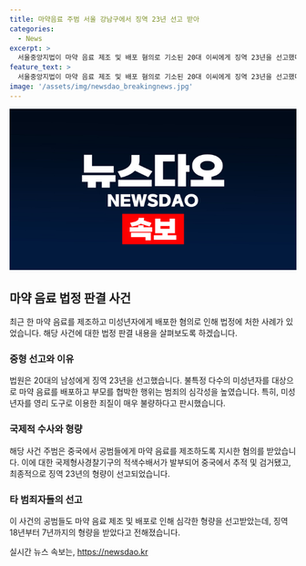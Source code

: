```yaml
---
title: 마약음료 주범 서울 강남구에서 징역 23년 선고 받아
categories:
  - News
excerpt: >
  서울중앙지법이 마약 음료 제조 및 배포 혐의로 기소된 20대 이씨에게 징역 23년을 선고했다. 이는 영리를 목적으로 미성년자에게 마약을 제공한 것으로 간주되어 엄중한 처벌을 받게 된 것이다. 이씨는 중국에서 공범들에게 마약 음료 제조를 지시한 혐의도 받고, 국제적 수배를 받은 후 검거되었다. 또한, 사건과 관련된 4명의 공범들 또한 재판에 넘겨졌고, 이에 대한 대법원 판단을 기다리고 있다.
feature_text: >
  서울중앙지법이 마약 음료 제조 및 배포 혐의로 기소된 20대 이씨에게 징역 23년을 선고했다. 이는 영리를 목적으로 미성년자에게 마약을 제공한 것으로 간주되어 엄중한 처벌을 받게 된 것이다. 이씨는 중국에서 공범들에게 마약 음료 제조를 지시한 혐의도 받고, 국제적 수배를 받은 후 검거되었다. 또한, 사건과 관련된 4명의 공범들 또한 재판에 넘겨졌고, 이에 대한 대법원 판단을 기다리고 있다.
image: '/assets/img/newsdao_breakingnews.jpg'
---
```


<p><img src="/assets/img/newsdao_breakingnews.jpg" alt="firstkoreanews 속보" /></p>

<h2 data-ke-size="size26">마약 음료 법정 판결 사건</h2>

<p data-ke-size="size16">최근 한 마약 음료를 제조하고 미성년자에게 배포한 혐의로 인해 법정에 처한 사례가 있었습니다. 해당 사건에 대한 법정 판결 내용을 살펴보도록 하겠습니다.</p>

<h3>중형 선고와 이유</h3>

<p data-ke-size="size16">법원은 20대의 남성에게 징역 23년을 선고했습니다. 불특정 다수의 미성년자를 대상으로 마약 음료를 배포하고 부모를 협박한 행위는 범죄의 심각성을 높였습니다. 특히, 미성년자를 영리 도구로 이용한 죄질이 매우 불량하다고 판시했습니다.</p>

<h3>국제적 수사와 형량</h3>

<p data-ke-size="size16">해당 사건 주범은 중국에서 공범들에게 마약 음료를 제조하도록 지시한 혐의를 받았습니다. 이에 대한 국제형사경찰기구의 적색수배서가 발부되어 중국에서 추적 및 검거됐고, 최종적으로 징역 23년의 형량이 선고되었습니다.</p>

<h3>타 범죄자들의 선고</h3>

<p data-ke-size="size16">이 사건의 공범들도 마약 음료 제조 및 배포로 인해 심각한 형량을 선고받았는데, 징역 18년부터 7년까지의 형량을 받았다고 전해졌습니다.</p>
실시간 뉴스 속보는, <a href="https://newsdao.kr" rel="dofollow">https://newsdao.kr</a>


